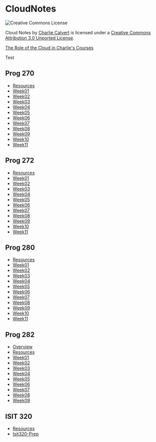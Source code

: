 <!-- toc -->
<!-- tocstop -->

# CloudNotes


![Creative Commons License](http://i.creativecommons.org/l/by/3.0/88x31.png)

Cloud Notes by [Charlie Calvert](http://www.elvenware.com/charlie/books/CloudNotes.html) is
licensed under a [Creative Commons Attribution 3.0 Unported
License](http://creativecommons.org/licenses/by/3.0/deed.en_US).

[The Role of the Cloud in Charlie's Courses](CloudOutline.html)

Test

Prog 270
--------

-	[Resources](Prog270/Resources.html)
-	[Week01](Prog270/Week01.html)
-	[Week02](Prog270/Week02.html)
-	[Week03](Prog270/Week03.html)
-	[Week04](Prog270/Week04.html)
-	[Week05](Prog270/Week05.html)
-	[Week06](Prog270/Week06.html)
-	[Week07](Prog270/Week07.html)
-	[Week08](Prog270/Week08.html)
-	[Week09](Prog270/Week09.html)
-	[Week10](Prog270/Week10.html)
-	[Week11](Prog270/Week11.html)

Prog 272
--------

-   [Resources](Prog272/Resources.html)
-   [Week01](Prog272/Week01.html)
-   [Week02](Prog272/Week02.html)
-   [Week03](Prog272/Week03.html)
-   [Week04](Prog272/Week04.html)
-   [Week05](Prog272/Week05.html)
-   [Week06](Prog272/Week06.html)
-   [Week07](Prog272/Week07.html)
-   [Week08](Prog272/Week08.html)
-   [Week09](Prog272/Week09.html)
-   [Week10](Prog272/Week10.html)
-   [Week11](Prog272/Week11.html)

Prog 280
--------

-   [Resources](Prog280/Resources.html)
-   [Week01](Prog280/Week01.html)
-   [Week02](Prog280/Week02.html)
-   [Week03](Prog280/Week03.html)
-   [Week04](Prog280/Week04.html)
-   [Week05](Prog280/Week05.html)
-   [Week06](Prog280/Week06.html)
-   [Week07](Prog280/Week07.html)
-   [Week08](Prog280/Week08.html)
-   [Week09](Prog280/Week09.html)
-   [Week10](Prog280/Week10.html)
-   [Week11](Prog280/Week11.html)

Prog 282
--------

- [Overview](Prog282/Overview.html)
- [Resources](Prog282/Resources.html)
- [Week01](Prog282/Week01.html)
- [Week02](Prog282/Week02.html)
- [Week03](Prog282/Week03.html)
- [Week04](Prog282/Week04.html)
- [Week05](Prog282/Week05.html)
- [Week06](Prog282/Week06.html)
- [Week07](Prog282/Week07.html)
- [Week08](Prog282/Week08.html)
- [Week09](Prog282/Week09.html)

ISIT 320
--------

- [Resources](Isit320/Resources.html)
- [Isit320-Prep](Isit320/Isit320-Prep.html)
